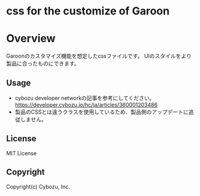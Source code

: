 css for the customize of Garoon
==============
# Overview
Garoonのカスタマイズ機能を想定したcssファイルです。
UIのスタイルをより製品に合ったものにできます。

## Usage
* cybozu developer networkの記事を参考にしてください。https://developer.cybozu.io/hc/ja/articles/360001203486
* 製品のCSSとは違うクラスを使用しているため、製品側のアップデートに追従しません。

## License
MIT License

## Copyright
Copyright(c) Cybozu, Inc.
